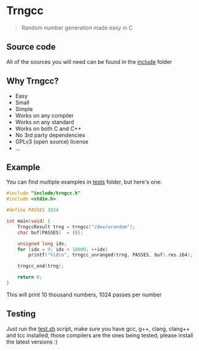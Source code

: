 # Trngcc

> Random number generation made easy in C

## Source code

All of the sources you will need can be found in
the [include](/include) folder

## Why Trngcc?

- Easy
- Small
- Simple
- Works on any compiler
- Works on any standard
- Works on both C and C++
- No 3rd party dependencies
- GPLv3 (open source) license
- ...

## Example

You can find multiple examples in [tests](/tests) folder,
but here's one:

```c
#include "include/trngcc.h"
#include <stdio.h>

#define PASSES 1024

int main(void) {
    TrngccResult trng = trngcc("/dev/urandom");
    char buf[PASSES]  = {0};

    unsigned long idx;
    for (idx = 0; idx < 10000; ++idx)
        printf("%ld\n", trngcc_unranged(trng, PASSES, buf).res.i64);

    trngcc_end(trng);

    return 0;
}
```

This will print 10 thousand numbers, 1024 passes per
number

## Testing

Just run the [test.sh](/test.sh) script, make sure you have gcc, g++, clang, clang++
and tcc installed, those compilers are the ones being tested, please install the
latest versions :)
